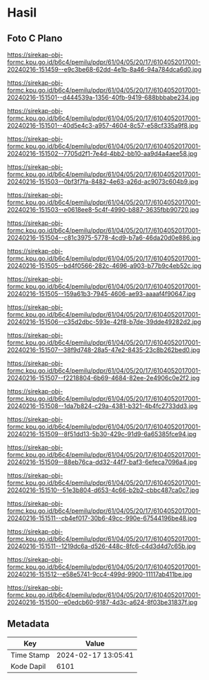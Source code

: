 # Hasil

## Foto C Plano

https://sirekap-obj-formc.kpu.go.id/b6c4/pemilu/pdpr/61/04/05/20/17/6104052017001-20240216-151459--e9c3be68-62dd-4e1b-8a46-94a784dca6d0.jpg

https://sirekap-obj-formc.kpu.go.id/b6c4/pemilu/pdpr/61/04/05/20/17/6104052017001-20240216-151501--d444539a-1356-40fb-9419-688bbbabe234.jpg

https://sirekap-obj-formc.kpu.go.id/b6c4/pemilu/pdpr/61/04/05/20/17/6104052017001-20240216-151501--40d5e4c3-a957-4604-8c57-e58cf335a9f8.jpg

https://sirekap-obj-formc.kpu.go.id/b6c4/pemilu/pdpr/61/04/05/20/17/6104052017001-20240216-151502--7705d2f1-7e4d-4bb2-bb10-aa9d4a4aee58.jpg

https://sirekap-obj-formc.kpu.go.id/b6c4/pemilu/pdpr/61/04/05/20/17/6104052017001-20240216-151503--0bf3f7fa-8482-4e63-a26d-ac9073c604b9.jpg

https://sirekap-obj-formc.kpu.go.id/b6c4/pemilu/pdpr/61/04/05/20/17/6104052017001-20240216-151503--e0618ee8-5c4f-4990-b887-3635fbb90720.jpg

https://sirekap-obj-formc.kpu.go.id/b6c4/pemilu/pdpr/61/04/05/20/17/6104052017001-20240216-151504--c81c3975-5778-4cd9-b7a6-46da20d0e886.jpg

https://sirekap-obj-formc.kpu.go.id/b6c4/pemilu/pdpr/61/04/05/20/17/6104052017001-20240216-151505--bd4f0566-282c-4696-a903-b77b9c4eb52c.jpg

https://sirekap-obj-formc.kpu.go.id/b6c4/pemilu/pdpr/61/04/05/20/17/6104052017001-20240216-151505--159a61b3-7945-4606-ae93-aaaaf4f90647.jpg

https://sirekap-obj-formc.kpu.go.id/b6c4/pemilu/pdpr/61/04/05/20/17/6104052017001-20240216-151506--c35d2dbc-593e-42f8-b7de-39dde49282d2.jpg

https://sirekap-obj-formc.kpu.go.id/b6c4/pemilu/pdpr/61/04/05/20/17/6104052017001-20240216-151507--38f9d748-28a5-47e2-8435-23c8b262bed0.jpg

https://sirekap-obj-formc.kpu.go.id/b6c4/pemilu/pdpr/61/04/05/20/17/6104052017001-20240216-151507--f2218804-6b69-4684-82ee-2e4906c0e2f2.jpg

https://sirekap-obj-formc.kpu.go.id/b6c4/pemilu/pdpr/61/04/05/20/17/6104052017001-20240216-151508--1da7b824-c29a-4381-b321-4b4fc2733dd3.jpg

https://sirekap-obj-formc.kpu.go.id/b6c4/pemilu/pdpr/61/04/05/20/17/6104052017001-20240216-151509--8f51dd13-5b30-429c-91d9-6a65385fce94.jpg

https://sirekap-obj-formc.kpu.go.id/b6c4/pemilu/pdpr/61/04/05/20/17/6104052017001-20240216-151509--88eb76ca-dd32-44f7-baf3-6efeca7096a4.jpg

https://sirekap-obj-formc.kpu.go.id/b6c4/pemilu/pdpr/61/04/05/20/17/6104052017001-20240216-151510--51e3b804-d653-4c66-b2b2-cbbc487ca0c7.jpg

https://sirekap-obj-formc.kpu.go.id/b6c4/pemilu/pdpr/61/04/05/20/17/6104052017001-20240216-151511--cb4ef017-30b6-49cc-990e-67544196be48.jpg

https://sirekap-obj-formc.kpu.go.id/b6c4/pemilu/pdpr/61/04/05/20/17/6104052017001-20240216-151511--1219dc6a-d526-448c-8fc6-c4d3d4d7c65b.jpg

https://sirekap-obj-formc.kpu.go.id/b6c4/pemilu/pdpr/61/04/05/20/17/6104052017001-20240216-151512--e58e5741-9cc4-499d-9900-11117ab411be.jpg

https://sirekap-obj-formc.kpu.go.id/b6c4/pemilu/pdpr/61/04/05/20/17/6104052017001-20240216-151500--e0edcb60-9187-4d3c-a624-8f03be31837f.jpg


## Metadata

| Key        | Value               |
| ---------- | ------------------- |
| Time Stamp | 2024-02-17 13:05:41 |
| Kode Dapil | 6101                |



